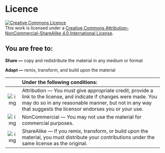 # Licence

<a rel="license" href="http://creativecommons.org/licenses/by-nc-sa/4.0/"><img alt="Creative Commons Licence" style="border-width:0" src="https://i.creativecommons.org/l/by-nc-sa/4.0/88x31.png" /></a><br />This work is licensed under a <a rel="license" href="http://creativecommons.org/licenses/by-nc-sa/4.0/">Creative Commons Attribution-NonCommercial-ShareAlike 4.0 International License</a>.

## You are free to:
**Share —** copy and redistribute the material in any medium or format

**Adapt —** remix, transform, and build upon the material


|       | Under the following conditions:       |
| :---:  | :---   |
| ![img](https://mirrors.creativecommons.org/presskit/icons/by.png) | Attribution — You must give appropriate credit, provide a link to the license, and indicate if changes were made. You may do so in any reasonable manner, but not in any way that suggests the licensor endorses you or your use. |
| ![img](https://mirrors.creativecommons.org/presskit/icons/nc.png) | NonCommercial — You may not use the material for commercial purposes. |
| ![img](https://mirrors.creativecommons.org/presskit/icons/sa.png) | ShareAlike — If you remix, transform, or build upon the material, you must distribute your contributions under the same license as the original. |
